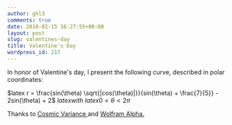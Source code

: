 ```yaml
---
author: ghl3
comments: true
date: 2010-02-15 16:27:55+00:00
layout: post
slug: valentines-day
title: Valentine's Day
wordpress_id: 217
---
```


In honor of Valentine's day, I present the following curve, described in polar coordinates:


$latex r = \frac{sin(\theta) \sqrt{|cos(\theta)|}}{sin(\theta) + \frac{7}{5}} - 2sin(\theta) + 2$  $latex with$  $latex 0 < \theta < 2 \pi$


Thanks to [Cosmic Variance ](http://blogs.discovermagazine.com/cosmicvariance/) and [Wolfram Alpha.](http://www.wolframalpha.com/)
